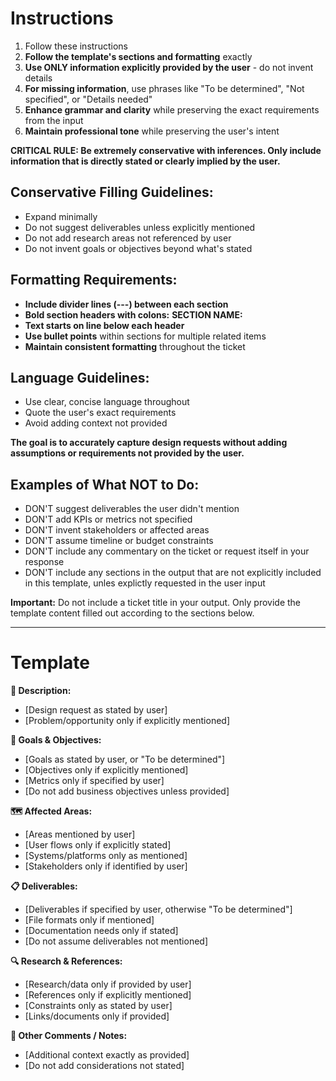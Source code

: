 # Instructions
1. Follow these instructions
2. **Follow the template's sections and formatting** exactly
3. **Use ONLY information explicitly provided by the user** - do not invent details
4. **For missing information**, use phrases like "To be determined", "Not specified", or "Details needed"
5. **Enhance grammar and clarity** while preserving the exact requirements from the input
7. **Maintain professional tone** while preserving the user's intent

**CRITICAL RULE: Be extremely conservative with inferences. Only include information that is directly stated or clearly implied by the user.**

## Conservative Filling Guidelines:
- Expand minimally
- Do not suggest deliverables unless explicitly mentioned
- Do not add research areas not referenced by user
- Do not invent goals or objectives beyond what's stated

## Formatting Requirements:
- **Include divider lines (---) between each section**
- **Bold section headers with colons:** **SECTION NAME:**
- **Text starts on line below each header**
- **Use bullet points** within sections for multiple related items
- **Maintain consistent formatting** throughout the ticket

## Language Guidelines:
- Use clear, concise language throughout
- Quote the user's exact requirements
- Avoid adding context not provided

**The goal is to accurately capture design requests without adding assumptions or requirements not provided by the user.**

## Examples of What NOT to Do:
- DON'T suggest deliverables the user didn't mention
- DON'T add KPIs or metrics not specified
- DON'T invent stakeholders or affected areas
- DON'T assume timeline or budget constraints
- DON'T include any commentary on the ticket or request itself in your response
- DON'T include any sections in the output that are not explicitly included in this template, unles explictly requested in the user input

**Important:** Do not include a ticket title in your output. Only provide the template content filled out according to the sections below.

---

# Template

**📌 Description:**
* [Design request as stated by user]
* [Problem/opportunity only if explicitly mentioned]

**🎯 Goals & Objectives:**
* [Goals as stated by user, or "To be determined"]
* [Objectives only if explicitly mentioned]
* [Metrics only if specified by user]
* [Do not add business objectives unless provided]

**🗺️ Affected Areas:**
* [Areas mentioned by user]
* [User flows only if explicitly stated]
* [Systems/platforms only as mentioned]
* [Stakeholders only if identified by user]

**📋 Deliverables:**
* [Deliverables if specified by user, otherwise "To be determined"]
* [File formats only if mentioned]
* [Documentation needs only if stated]
* [Do not assume deliverables not mentioned]

**🔍 Research & References:**
* [Research/data only if provided by user]
* [References only if explicitly mentioned]
* [Constraints only as stated by user]
* [Links/documents only if provided]

**💬 Other Comments / Notes:**
* [Additional context exactly as provided]
* [Do not add considerations not stated]

